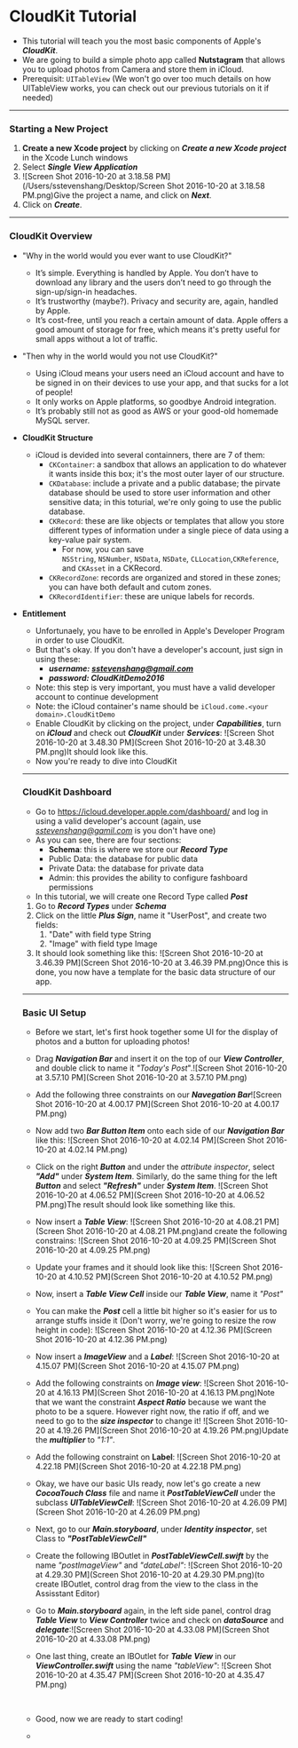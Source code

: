 # CloudKit Tutorial

- This tutorial will teach you the most basic components of Apple's ***CloudKit***.
- We are going to build a simple photo app called **Nutstagram** that allows you to upload photos from Camera and store them in iCloud.
- Prerequisit: `UITableView` (We won't go over too much details on how UITableView works, you can check out our previous tutorials on it if needed)

---

### Starting a New Project

1. **Create a new Xcode project** by clicking on ***Create a new Xcode project*** in the Xcode Lunch windows
2. Select ***Single View Application***
3. ![Screen Shot 2016-10-20 at 3.18.58 PM](/Users/sstevenshang/Desktop/Screen Shot 2016-10-20 at 3.18.58 PM.png)Give the project a name, and click on ***Next***.
4. Click on ***Create***.

---

### CloudKit Overview

- "Why in the world would you ever want to use CloudKit?"

  - It’s simple. Everything is handled by Apple. You don’t have to download any library and the users don’t need to go through the sign-up/sign-in headaches.
  - It’s trustworthy (maybe?). Privacy and security are, again, handled by Apple.
  - It’s cost-free, until you reach a certain amount of data. Apple offers a good amount of storage for free, which means it's pretty useful for small apps without a lot of traffic.

- "Then why in the world would you not use CloudKit?"

  - Using iCloud means your users need an iCloud account and have to be signed in on  their devices to use your app, and that sucks for a lot of people!
  - It only works on Apple platforms, so goodbye Android integration.
  - It’s probably still not as good as AWS or your good-old homemade MySQL server.

- **CloudKit Structure**

  - iCloud is devided into several containners, there are 7 of them:
    - `CKContainer`: a sandbox that allows an application to do whatever it wants inside this box; it's the most outer layer of our structure.
    - `CKDatabase`: include a private and a public database; the pirvate database should be used to store user information and other sensitive data; in this toturial, we're only going to use the public database.
    - `CKRecord`: these are like objects or templates that allow you store different types of information under a single piece of data using a key-value pair system.
      - For now, you can save `NSString`, `NSNumber`, `NSData`, `NSDate`, `CLLocation`,`CKReference`, and `CKAsset` in a CKRecord.
    - `CKRecordZone`: records are organized and stored in these zones; you can have both default and cutom zones.
    - `CKRecordIdentifier`: these are unique labels for records.

- **Entitlement**

  - Unfortunaely, you have to be enrolled in Apple's Developer Program in order to use CloudKit.
  - But that's okay. If you don't have a developer's account, just sign in using these:
    - ***username: sstevenshang@gmail.com***
    - ***password: CloudKitDemo2016***
  - Note: this step is very important, you must have a valid developer account to continue development
  - Note: the iCloud container's name should be `iCloud.come.<your domain>.CloudKitDemo`
  - Enable CloudKit by clicking on the project, under ***Capabilities***, turn on ***iCloud*** and check out ***CloudKit*** under ***Services***:  ![Screen Shot 2016-10-20 at 3.48.30 PM](Screen Shot 2016-10-20 at 3.48.30 PM.png)It should look like this.
  - Now you're ready to dive into CloudKit

  ---

  ### CloudKit Dashboard

  - Go to https://icloud.developer.apple.com/dashboard/ and log in using a valid developer's account (again, use *sstevenshang@gamil.com* is you don't have one)
  - As you can see, there are four sections:
    - **Schema**: this is where we store our ***Record Type***
    - Public Data: the database for public data
    - Private Data: the database for private data
    - Admin: this provides the ability to configure fashboard permissions
  - In this tutorial, we will create one Record Type called ***Post***

  1. Go to ***Record Types*** under ***Schema***
  2. Click on the little ***Plus Sign***, name it "UserPost", and create two fields:
     1. "Date" with field type String
     2. "Image" with field type Image
  3. It should look something like this:  ![Screen Shot 2016-10-20 at 3.46.39 PM](Screen Shot 2016-10-20 at 3.46.39 PM.png)Once this is done, you now have a template for the basic data structure of our app.

  ---

  ### Basic UI Setup 

  - Before we start, let's first hook together some UI for the display of photos and a button for uploading photos! 

  - Drag ***Navigation Bar*** and insert it on the top of our ***View Controller***, and double click to name it *"Today's Post*".![Screen Shot 2016-10-20 at 3.57.10 PM](Screen Shot 2016-10-20 at 3.57.10 PM.png) 

  - Add the following three constraints on our ***Navegation Bar***![Screen Shot 2016-10-20 at 4.00.17 PM](Screen Shot 2016-10-20 at 4.00.17 PM.png)

  - Now add two ***Bar Button Item*** onto each side of our ***Navigation Bar*** like this: ![Screen Shot 2016-10-20 at 4.02.14 PM](Screen Shot 2016-10-20 at 4.02.14 PM.png)

  -  Click on the right ***Button*** and under the *attribute inspector*, select ***"Add"*** under ***System Item***. Similarly, do the same thing for the left ***Button*** and select ***"Refresh"*** under ***System Item***.  ![Screen Shot 2016-10-20 at 4.06.52 PM](Screen Shot 2016-10-20 at 4.06.52 PM.png)The result should look like something like this.

  - Now insert a ***Table View***: ![Screen Shot 2016-10-20 at 4.08.21 PM](Screen Shot 2016-10-20 at 4.08.21 PM.png)and create the following constrains: ![Screen Shot 2016-10-20 at 4.09.25 PM](Screen Shot 2016-10-20 at 4.09.25 PM.png)

  - Update your frames and it should look like this:  ![Screen Shot 2016-10-20 at 4.10.52 PM](Screen Shot 2016-10-20 at 4.10.52 PM.png)

  - Now, insert a ***Table View Cell*** inside our ***Table View***, name it *"Post"*

  - You can make the ***Post*** cell a little bit higher so it's easier for us to arrange stuffs inside it (Don't worry, we're going to resize the row height in code):  ![Screen Shot 2016-10-20 at 4.12.36 PM](Screen Shot 2016-10-20 at 4.12.36 PM.png)

  - Now insert a ***ImageView*** and a ***Label***:  ![Screen Shot 2016-10-20 at 4.15.07 PM](Screen Shot 2016-10-20 at 4.15.07 PM.png)

  - Add the following constraints on ***Image view***: ![Screen Shot 2016-10-20 at 4.16.13 PM](Screen Shot 2016-10-20 at 4.16.13 PM.png)Note that we want the constraint ***Aspect Ratio*** because we want the photo to be a squere. However right now, the ratio if off, and we need to go to the ***size inspector*** to change it!  ![Screen Shot 2016-10-20 at 4.19.26 PM](Screen Shot 2016-10-20 at 4.19.26 PM.png)Update the ***multiplier*** to *"1:1"*.

  - Add the following constraint on **Label**:  ![Screen Shot 2016-10-20 at 4.22.18 PM](Screen Shot 2016-10-20 at 4.22.18 PM.png)

  - Okay, we have our basic UIs ready, now let's go create a new ***CocoaTouch Class*** file and name it ***PostTableViewCell*** under the subclass ***UITableViewCell***: ![Screen Shot 2016-10-20 at 4.26.09 PM](Screen Shot 2016-10-20 at 4.26.09 PM.png)

  - Next, go to our ***Main.storyboard***, under ***Identity inspector***, set Class to ***"PostTableViewCell"***

  - Create the following IBOutlet in ***PostTableViewCell.swift*** by the name *"postImageView"* and *"dateLabel"*: ![Screen Shot 2016-10-20 at 4.29.30 PM](Screen Shot 2016-10-20 at 4.29.30 PM.png)(to create IBOutlet, control drag from the view to the class in the Assisstant Editor)

  - Go to ***Main.storyboard*** again, in the left side panel, control drag ***Table View*** to ***View Controller*** twice and check on ***dataSource*** and ***delegate***:![Screen Shot 2016-10-20 at 4.33.08 PM](Screen Shot 2016-10-20 at 4.33.08 PM.png)

  - One last thing, create an IBOutlet for ***Table View*** in our ***ViewController.swift*** using the name *"tableView"*:  ![Screen Shot 2016-10-20 at 4.35.47 PM](Screen Shot 2016-10-20 at 4.35.47 PM.png)

    ​

  - Good, now we are ready to start coding!

  - ​







